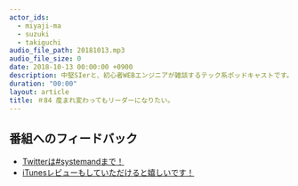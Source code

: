 ```yaml
---
actor_ids:
  - miyaji-ma
  - suzuki
  - takiguchi
audio_file_path: 20181013.mp3
audio_file_size: 0
date: 2018-10-13 00:00:00 +0900
description: 中堅SIerと、初心者WEBエンジニアが雑談するテック系ポッドキャストです。
duration: "00:00"
layout: article
title: ＃84 産まれ変わってもリーダーになりたい。
---
```

## 番組へのフィードバック
* [Twitterは#systemandまで！](https://twitter.com/search?q=%23systemand)
* [iTunesレビューもしていただけると嬉しいです！](https://itunes.apple.com/jp/podcast/systemand-online/id1205168408?mt=2)

